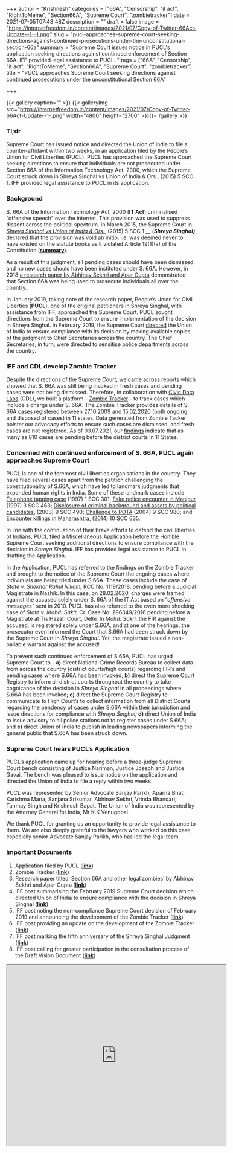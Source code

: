 +++
author = "Krishnesh"
categories = ["66A", "Censorship", "it act", "RightToMeme", "Section66A", "Supreme Court", "zombietracker"]
date = 2021-07-05T07:43:48Z
description = ""
draft = false
image = "https://internetfreedom.in/content/images/2021/07/Copy-of-Twitter-66Act-Update--1--1.png"
slug = "pucl-approaches-supreme-court-seeking-directions-against-continued-prosecutions-under-the-unconstitutional-section-66a"
summary = "Supreme Court issues notice in PUCL's application seeking directions against continued enforcement of Section 66A. IFF provided legal assistance to PUCL. "
tags = ["66A", "Censorship", "it act", "RightToMeme", "Section66A", "Supreme Court", "zombietracker"]
title = "PUCL approaches Supreme Court seeking directions against continued prosecutions under the unconstitutional Section 66A"

+++


{{< gallery caption="" >}}
{{< galleryImg  src="https://internetfreedom.in/content/images/2021/07/Copy-of-Twitter-66Act-Update--1-.png" width="4800" height="2700" >}}{{< /gallery >}}

>>>> <form><script src="https://checkout.razorpay.com/v1/payment-button.js" data-payment_button_id="pl_HLkgeWGQLMuddp" async> </script> </form>

### Tl;dr

Supreme Court has issued notice and directed the Union of India to file a counter-affidavit within two weeks, in an application filed by the People’s Union for Civil Liberties (PUCL). PUCL has approached the Supreme Court seeking directions to ensure that individuals are not prosecuted under Section 66A of the Information Technology Act, 2000, which the Supreme Court struck down in Shreya Singhal vs Union of India & Ors., (2015) 5 SCC 1. IFF provided legal assistance to PUCL in its application.

### Background

S. 66A of the Information Technology Act, 2000 (**IT Act**) criminalised “offensive speech” over the internet.  This provision was used to suppress dissent across the political spectrum. In March 2015, the Supreme Court in [_Shreya Singhal vs Union of India & Ors._](https://indiankanoon.org/doc/110813550/)_,_ (2015) 5 SCC 1 __ (_**Shreya Singhal)**_ declared that the provision was void ab initio, i.e. was deemed never to have existed on the statute books as it violated Article 19(1)(a) of the Constitution ([**summary**](https://globalfreedomofexpression.columbia.edu/cases/shreya-singhal-v-union-of-india/)).

As a result of this judgment, all pending cases should have been dismissed, and no new cases should have been instituted under S. 66A. However, in 2018 [a research paper by Abhinav Sekhri and Apar Gupta](https://papers.ssrn.com/sol3/papers.cfm?abstract_id=3275893) demonstrated that Section 66A was being used to prosecute individuals all over the country.

In January 2019, taking note of the research paper, People’s Union for Civil Liberties (**PUCL**), one of the original petitioners in Shreya Singhal, with assistance from IFF, approached the Supreme Court. PUCL sought directions from the Supreme Court to ensure implementation of the decision in Shreya Singhal. In February 2019, the Supreme Court [directed](https://internetfreedom.in/section-66a-bites-the-zombie-dust-righttomeme-section66a/) the Union of India to ensure compliance with its decision by making available copies of the judgment to Chief Secretaries across the country. The Chief Secretaries, in turn, were directed to sensitise police departments across the country.

### IFF and CDL develop Zombie Tracker

Despite the directions of the Supreme Court, [we came across reports](https://internetfreedom.in/66a-zombies-continue-to-menace-free-speech-on-the-internet/) which showed that S. 66A was still being invoked in fresh cases and pending cases were not being dismissed. Therefore, in collaboration with [Civic Data Labs](https://civicdatalab.in/) (CDL), we built a platform - [Zombie Tracker](https://zombietracker.in/) - to track cases which include a charge under S. 66A. The Zombie Tracker provides details of S. 66A cases registered between 27.10.2009 and 15.02.2020 (both ongoing and disposed of cases) in 11 states. Data generated from Zombie Tacker bolster our advocacy efforts to ensure such cases are dismissed, and fresh cases are not registered. As of 03.07.2021, our [findings](https://zombietracker.in/viz/) indicate that as many as 810 cases are pending before the district courts in 11 States.

### Concerned with continued enforcement of S. 66A, PUCL again approaches Supreme Court

PUCL is one of the foremost civil liberties organisations in the country. They have filed several cases apart from the petition challenging the constitutionality of S.66A, which have led to landmark judgments that expanded human rights in India. Some of these landmark cases include [Telephone tapping case](https://indiankanoon.org/doc/31276692/) (1997) 1 SCC 301, [Fake police encounter in Manipur](https://indiankanoon.org/doc/544871/) (1997) 3 SCC 463; [Disclosure of criminal background and assets by political candidates](https://indiankanoon.org/doc/15059075/), (2003) 9 SCC 490; [Challenge to POTA](https://indiankanoon.org/doc/110957682/) (2004) 9 SCC 980; and [Encounter killings in Maharashtra](https://indiankanoon.org/doc/25812914/), (2014) 10 SCC 635.

In line with the continuation of their brave efforts to defend the civil liberties of Indians, PUCL [filed](https://drive.google.com/file/d/18YXE82irR3Kh9H_Pz63McZ-Z4GV90tKr/view?usp=sharing) a Miscellaneous Application before the Hon’ble Supreme Court seeking additional directions to ensure compliance with the decision in _Shreya Singhal_. IFF has provided legal assistance to PUCL in drafting the Application.

In the Application, PUCL has referred to the findings on the Zombie Tracker and brought to the notice of the Supreme Court the ongoing cases where individuals are being tried under S.66A. These cases include the case of _State v. Shekhar Rahul Nikam,_ RCC No. 1119/2018, pending before a Judicial Magistrate in Nashik. In this case, on 28.02.2020, charges were framed against the accused solely under S. 66A of the IT Act based on “_offensive messages”_ sent in 2010. PUCL has also referred to the even more shocking case of _State v. Mohd. Sakir,_ Cr. Case No. 296349/2016 pending before a Magistrate at Tis Hazari Court, Delhi. In _Mohd. Sakri,_ the FIR against the accused, is registered solely under S.66A, and at one of the hearings, the prosecutor even informed the Court that S.66A had been struck down by the Supreme Court in _Shreya Singhal._ Yet, the magistrate issued a non-bailable warrant against the accused!

To prevent such continued enforcement of S.66A, PUCL has urged Supreme Court to - **a)** direct National Crime Records Bureau to collect data from across the country (district courts/high courts) regarding FIR’s and pending cases where S.66A has been invoked; **b)** direct the Supreme Court Registry to inform all district courts throughout the country to take cognizance of the decision in _Shreya Singhal_ in all proceedings where S.66A has been invoked; **c)** direct the Supreme Court Registry to communicate to High Court’s to collect information from all District Courts regarding the pendency of cases under S.66A within their jurisdiction and issue directions for compliance with _Shreya Singhal;_ **d)** direct Union of India to issue advisory to all police stations not to register cases under S.66A; and **e)** direct Union of India to publish in leading newspapers informing the general public that S.66A has been struck down.

### Supreme Court hears PUCL’s Application

PUCL’s application came up for hearing before a three-judge Supreme Court bench consisting of Justice Nariman, Justice Joseph and Justice Gavai. The bench was pleased to issue notice on the application and directed the Union of India to file a reply within two weeks.

PUCL was represented by Senior Advocate Sanjay Parikh, Aparna Bhat, Karishma Maria, Sanjana Srikumar, Abhinav Sekhri, Vrinda Bhandari, Tanmay Singh and Krishnesh Bapat. The Union of India was represented by the Attorney General for India, Mr K.K Venugopal.

We thank PUCL for granting us an opportunity to provide legal assistance to them. We are also deeply grateful to the lawyers who worked on this case, especially senior Advocate Sanjay Parikh, who has led the legal team.

### Important Documents

1. Application filed by PUCL ([**link**](https://drive.google.com/file/d/18YXE82irR3Kh9H_Pz63McZ-Z4GV90tKr/view?usp=sharing))
2. Zombie Tracker ([**link**](https://zombietracker.in/)**)**
3. Research paper titled ‘Section 66A and other legal zombies’ by Abhinav Sekhri and Apar Gupta ([**link**](https://papers.ssrn.com/sol3/papers.cfm?abstract_id=3275893))
4. IFF post summarising the February 2019 Supreme Court decision which directed Union of India to ensure compliance with the decision in Shreya Singhal ([**link**](https://internetfreedom.in/section-66a-bites-the-zombie-dust-righttomeme-section66a/))
5. IFF post noting the non-compliance Supreme Court decision of February 2019 and announcing the development of the Zombie Tracker ([**link**](https://internetfreedom.in/66a-zombies-continue-to-menace-free-speech-on-the-internet/))
6. IFF post providing an update on the development of the Zombie Tracker ([**link**](https://internetfreedom.in/update-on-zombie-tracker/))
7. IFF post marking the fifth anniversary of the Shreya Singhal Judgment ([**link**](https://internetfreedom.in/marking-the-5-year-anniversary-of-the-shreya-singhal-judgement/))
8. IFF post calling for greater participation in the consultation process of the Draft Vision Document ([**link**](https://internetfreedom.in/digitization-of-indian-judiciary-phase-iii/))

<iframe src="https://drive.google.com/file/d/1M1ONH174gcXo0pP-TvxtfyKPjm3ZuNGT/preview" width="580" height="480"></iframe>

> > > <form><script src="https://cdn.razorpay.com/static/widget/subscription-button.js" data-subscription_button_id="pl_HLk5qU1K35hmPH" data-button_theme="brand-color" async> </script> </form>







